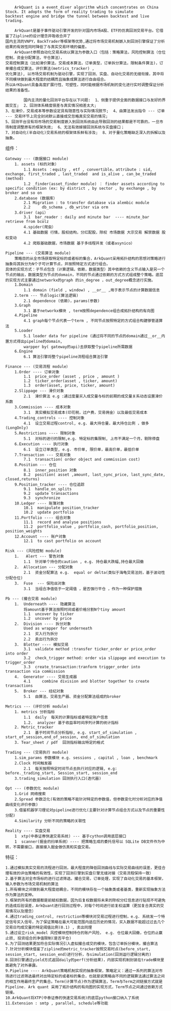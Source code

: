 
    	ArkQuant is a event_diver algorithm which concentrates on China Stock. It adopts the form of reality trading to simulate 
	backtest engine and bridge the tunnel between backtest and live trading.

    	ArkQuant是基于事件驱动引擎开发的针对国内市场A股、ETF的仿真回测交易平台。它借鉴了Zipline的设计理念并吸收合并了
	国内主流的VNPY，BackTrader等框架等优势,通过将市场交易机制嵌入到回测引擎保证了分析结果的有效性同时降低了与真实交易环境的偏差。
    	ArkQuant参照自动化交易系统以算法为参数入口（包括：策略算法，风险控制算法（仓位控制，资金分配算法，平仓算法），
	交易控制算法（比如滑价算法，交易成本算法，订单类型，订单拆分算法，限制条件算法)，订单撮合成交算法，评价算法(metrics_tracker) ,
	优化算法), 以市场交易机制为驱动引擎，实现了回测、实盘、自动化交易的无缝衔接，其中将不同模块做到最大程度的结耦而且抽象成算法进行自由组合。
	所以ArKQuant具备高度扩展行性、可塑性，同时能根据市场机制的变化进行实时调整保证分析结果的准备性。
	
    		国内主流的量化回测平台存在以下问题:  1、侧重于提供全面的数据接口与友好的界面交互;  2、回测体系精度很差与真实情况相差太大; 
	3、在滑价，交易成本等参数设定具有随意性与实际情况脱节;  4、由算法发出指令 --- 订单 --- 交易环节上完全封闭默认直接成交忽略真实交易的情况; 
	5、回测平台没有将市场的交易制度嵌入到回测系统由此导致回测的结果都是不可靠的，一旦市场制度调整原有的框架失效;  6、无法有效嫁接回测系统与实盘接口；
	7、对自动化(半自动化)交易系统的框架体系鲜有涉及;  8、对于量化策略缺乏深入的拆解以及抽象。

组件：

    Gateway --- (数据接口 module)
        1. assets (标的对象）
            1.1	Assets ：equity , etf , convertible，attribute : sid, exchange, first_traded , last_traded  and is_alive , can_be_traded (method) 
            1.2 _finder(asset_finder module) ： finder assets according to specific condition (ex: by district , by sector , by exchange , by broker and so on 
        2.database (数据库） 
            2.1	Migration : to transfer database via alembic module
            2.2 	db_schema , db_writer via orm 
        3.driver (api）
            3.1  bar_reader : daily and minute bar  ---- minute_bar retrieve from bcolz
            4.spider(爬虫）
            4.1 基础数据 行情，股权结构，分红配股，除权 市场数据 大宗交易 解禁数据 股权变动
            4.2 爬取基础数据，市场数据 基于多线程并发（或者asynico）
	    
    Pipeline --- (交易算法 module)
        策略目的从全市场获取特定标的或者标的集合，ArkQuant采用拓扑结构的思想对策略进行抽象将其拆分为N个子可计算节点，并按照特定方式进行组合。
    具体的实现方式：子节点包含（计算逻辑，依赖，数据类型）其中依赖的含义节点输入是另一个节点的输出，数据类型为节点的domain，不同的节点通过依赖的方式方式组成整个策略。底层的实现方式主要通过networkx的graph 的in_degree ，out_degree概念进行实施。
        1.Domain 
            1.1 domain (field , window) , __or__ ,用于表示节点的计算数据信息
        2.term --- 节点logic(算法逻辑)
            2.1 dependence (依赖)，params(参数) 
        3.Graph 
            3.1 基于networkx模块 , term按照dependence组合成拓扑结构的有向图
        4.Pipeline
            4.1 graph每个节点代表一个term , 不同节点按照特定的方式组合构建够管道算法
        5.Loader 
            5.1 loader data for pipeline (通过将不同的节点的domain通过__or__内置方式得出pipeline的domain,
            warpper by( gateway的api)去获取整个pipeline所需数据
        6.Engine 
            6.1 算法引擎将整个pipeline流程组合算法引擎
	    
    Finance --- (交易流程 module）
        1.Order ---- 订单对象
            1.1  price_order (asset , price , amount )
            1.2  ticker_order(asset , ticker, amount)
            1.3  order(asset, price, ticker, amount)
        2.Slippage --- 滑价对象
            2.1  滑价算法 e.g :通过度量买入成交量与标的前期的成交量关系动态设置滑价系数
        3.Commission ---- 成本对象
            3.1  真实模拟交易成本(印花税，过户费，交易佣金）以及最低交易成本
        4.Trading_controls ---- 控制对象
            4.1  设立交易过程control, e.g. 最大持仓量，最大持仓比例 ，做多(LongOnly) 
        5.Restrictions ---- 限制对象
            5.1  对标的进行的限制,e.g. 特定标的集限制, 上市不满足一个月，剔除停盘
        6.Execution ---- 执行对象
            6.1  设立订单类型, e.g. 市价单, 限价单，最高价单，最低价单
        7.Transaction --- 交易对象
            7.1  transaction( order object and commission cost) 
        8.Position --- 仓位
            8.1  inner_position 对象
            8.2  position( asset ,amount, last_sync_price, last_sync_date, closed,returns)
        9.Position_tracker ---- 仓位追踪
            9.1  handle_on_splits
            9.2  update transactions
            9.3  synchronize 
        10.Ledger ---- 账簿对象
            10.1  manipulate position_tracker 
            10.2  update portfolio 
        11.Portfolio ---- 组合对象
            11.1  record and analyse positions 
            11.2  portfolio_value , portfolio_cash, portfolio_position, position_weights 
        12.Account ---- 账户对象
            12.1  to cast portfolio on account
	    
    Risk --- (风险控制 module)
        1.	 Alert --- 警告对象
            1.1  针对单个持仓的caution , e.g. 持仓最大跌幅,持仓最大回撤
        2.  Allocation --- 分配对象
            2.1  资金分配算法 e.g.  equal or delta(类似于海龟交易法则，基于波动性分配仓位)
        3.  Fuse  --- 保险丝对象
            3.1  当组合净值低于一定阈值 ，是否强行平仓 ，作为一种保护措施
	    
    Pb --- (撮合交易 module)
        1.	Underneath ---- 隐藏算法
            将amount基于算法按照时间或者价格分割N个tiny amount
            1.1  uncover by ticker 
            1.2	 uncover by price 
        2.	Division ---- 拆分对象
            Used as wrapper for underneath
            2.1  买入行为拆分
            2.2  卖出行为拆分
        3.	Blotter ---- 模拟交易
            3.1	 validate method :transfer ticker_order or price_order into order
            3.2	 check_trigger method: order via slippage and execution to trigger_order
            3.3  create_transaction:tranform trigger_order into transaction via commission
        4.	Generator ---- 交易生成器
            4.1 	combine division and blotter together to create transactions
        5. 	Broker --- 经纪对象
            5.1  由算法、交易生产器、资金分配算法组成的broker 
	    
    Metrics --- (评价分析 module)
        1. metrics 分析指标 
            1.1  daily  每天的计算指标或者特定账户信息
            1.2.  analyzer 基于收益率时间序列计算的统计指标
        2. Metric_tracker 
            2.1  基于时间节点分析指标, e.g. start_of_simulation , start_of_session,end_of_session, end_of_simulation 
        3. Tear_sheet / pdf  回测指标输出特定的格式 
	
    Trading --- (交易执行 module)
        1.sim_params 参数模块 e.g. sessions , capital , loan , benchmark 
        2.Clock 时间触发器 
            2.1  每天按照特定时间节点去执行对应的逻辑, e.g:  before._trading_start, Session_start, session_end 
        3.trading_simulation 回测执行入口(迭代器)
	
    Opt --- (参数优化 module)
        1.Grid 网络搜索
        2.Spread 参数泛化(有效的策略不能针对特定的参数值，但参数变化时分析对应的净值曲线变化评价参数)
        3.借鉴机器学习理论对pipeline进行优化(主要针对计算节点组合方式以及节点的重要性分配)
        4.Similarity 分析不同的策略的关联性
	
    Reality ---- 实盘交易
        1  xtp(中泰证券快速交易系统) --- 基于cython调用底层接口
        1  scanner(掘金的扫单系统）---- 把策略生成的委托信号以 SQLite DB文件作为中转，不需要接口，直接接入掘金做仿真和实盘交易。
特征：

    1.通过模拟真实交易的流程进行回测，最大程度的降低回测曲线与实际交易曲线的误差，更佳合理有效的评估策略的有效性，实现了回测引擎到实盘引擎无缝对接（交易流程保持一致）
    2.基于算法对全市场标的进行过滤筛选，撮合交易，订单处理，实现了自动化交易的基本框架，输入参数为市场交易机制的算法
    1.所有模块之间做到最大程度结耦合，不同的模块存在一个抽象类或者基类，重新实现抽象方法作为算法的变种。
    3.框架的所有的数据都是前赋权数据，因为后复权数据将未来的除权分红信息进行贴现不可避免的造成后验误差，ArkQuant进行回测过程中，对每个时间进行前复权运算（更加复合真实的交易情况以及理念）
    4.通过trading_control, restriction等模块对交易过程进行控制，e.g. 系统发一个特定信号买入信号，为了保证策略在最大可能范围内适应历史的情况，买入数据不能超过过去几个交易日均成交量的特定阈值比例(0.1) , 卖出同理
    5.通过设立risk_model 风控模块控制持仓的账户风险， e.g. 仓位最大回撤，仓位的止赢止损, 投资组合的净值限制(是否平仓)
    6.为了回测结果更加符合实际情况引入虚拟撮合成交的模块，包含订单拆分模块，撮合算法
    7.针对分析模块借鉴了zipline的metric_tracker按照交易时点(before_start, session_start, session_end)进行分析，与simulation(回测运行逻辑分离的)
    8.回测引擎通过yield方式返回daily的perf(分析结果)，内部实现机制封装在trade模块里面避免了对外暴露。
    9.Pipeline ---- ArkQuant策略机制实现的抽象框架，策略定义：通过一系列的算法对市场进行过滤筛选最终对出特定标的或者标的集合，也就是说策略由不同的逻辑算法通过算法之间的相互作用最终生产的集合。Term(计算节点)作为逻辑算法，Term与Term之间链接方式就是Pipeline. Ark quant 采用了拓扑结构的有向图的实现方式，Term节点之间通过依赖方式链接。
    10.ArkQuant将XTP(中泰证券的快速交易系统)的底层python接口纳入了系统
    11.Extension : smtp , parallel, schedule等功能 





